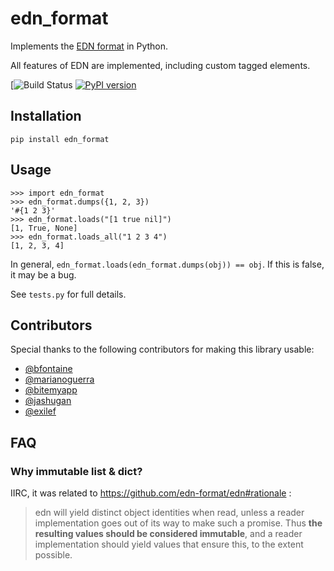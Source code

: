 # edn_format #

Implements the [EDN format](https://github.com/edn-format/edn) in Python.

All features of EDN are implemented, including custom tagged elements.

[![Build Status](https://github.com/swaroopch/edn_format/workflows/Build/badge.svg)
[![PyPI version](https://img.shields.io/pypi/v/edn_format.svg)](https://pypi.org/project/edn_format/)

## Installation ##

    pip install edn_format

## Usage ##

```pycon
>>> import edn_format
>>> edn_format.dumps({1, 2, 3})
'#{1 2 3}'
>>> edn_format.loads("[1 true nil]")
[1, True, None]
>>> edn_format.loads_all("1 2 3 4")
[1, 2, 3, 4]
```


In general, `edn_format.loads(edn_format.dumps(obj)) == obj`. If this is
false, it may be a bug.

See `tests.py` for full details.

## Contributors ##

Special thanks to the following contributors for making this library
usable:

- [@bfontaine](https://github.com/bfontaine)
- [@marianoguerra](https://github.com/marianoguerra)
- [@bitemyapp](https://github.com/bitemyapp)
- [@jashugan](https://github.com/jashugan)
- [@exilef](https://github.com/exilef)

## FAQ ##

### Why immutable list & dict? ###

IIRC, it was related to https://github.com/edn-format/edn#rationale :

> edn will yield distinct object identities when read, unless a reader implementation goes out of its way to make such a promise. Thus **the resulting values should be considered immutable**, and a reader implementation should yield values that ensure this, to the extent possible.
